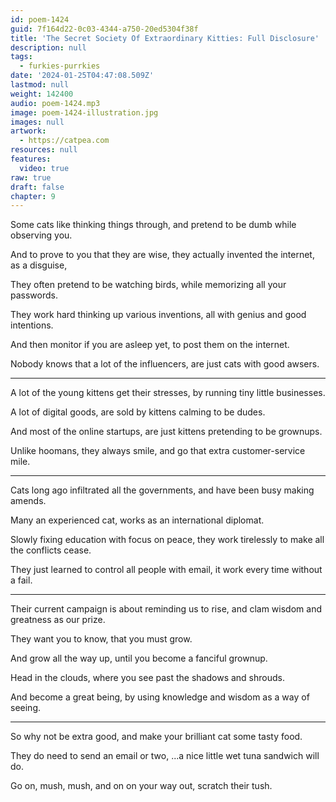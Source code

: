 ```yaml
---
id: poem-1424
guid: 7f164d22-0c03-4344-a750-20ed5304f38f
title: 'The Secret Society Of Extraordinary Kitties: Full Disclosure'
description: null
tags:
  - furkies-purrkies
date: '2024-01-25T04:47:08.509Z'
lastmod: null
weight: 142400
audio: poem-1424.mp3
image: poem-1424-illustration.jpg
images: null
artwork:
  - https://catpea.com
resources: null
features:
  video: true
raw: true
draft: false
chapter: 9
---
```


Some cats like thinking things through,
and pretend to be dumb while observing you.

And to prove to you that they are wise,
they actually invented the internet, as a disguise,

They often pretend to be watching birds,
while memorizing all your passwords.

They work hard thinking up various inventions,
all with genius and good intentions.

And then monitor if you are asleep yet,
to post them on the internet.

Nobody knows that a lot of the influencers,
are just cats with good awsers.

---

A lot of the young kittens get their stresses,
by running tiny little businesses.

A lot of digital goods,
are sold by kittens calming to be dudes.

And most of the online startups,
are just kittens pretending to be grownups.

Unlike hoomans, they always smile,
and go that extra customer-service mile.

---

Cats long ago infiltrated all the governments,
and have been busy making amends.

Many an experienced cat,
works as an international diplomat.

Slowly fixing education with focus on peace,
they work tirelessly to make all the conflicts cease.

They just learned to control all people with email,
it work every time without a fail.

---

Their current campaign is about reminding us to rise,
and clam wisdom and greatness as our prize.

They want you to know,
that you must grow.

And grow all the way up,
until you become a fanciful grownup.

Head in the clouds,
where you see past the shadows and shrouds.

And become a great being,
by using knowledge and wisdom as a way of seeing.

---

So why not be extra good,
and make your brilliant cat some tasty food.

They do need to send an email or two,
...a nice little wet tuna sandwich will do.

Go on, mush, mush,
and on on your way out, scratch their tush.
